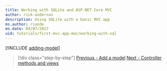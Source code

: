 ```yaml
---
title: Working with SQLite and ASP.NET Core MVC
author: rick-anderson
description: Using SQLite with a basic MVC app
ms.author: riande
ms.date: 04/07/2017
uid: tutorials/first-mvc-app-mac/working-with-sql
---
```


[!INCLUDE [adding-model](../../includes/mvc-intro/sql.md)]

> [!div class="step-by-step"]
> [Previous - Add a model](adding-model.md)
> [Next - Controller methods and views](controller-methods-views.md)
